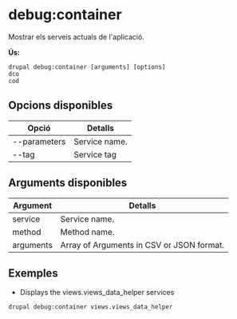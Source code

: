 # debug:container
Mostrar els serveis actuals de l'aplicació.

**Ús:**
```
drupal debug:container [arguments] [options]
dco
cod
```

## Opcions disponibles
Opció | Detalls
-------|-------------
--parameters | Service name.
--tag | Service tag 

## Arguments disponibles
Argument | Detalls
---------|-------------
service | Service name.
method | Method name.
arguments | Array of Arguments in CSV or JSON format.

## Exemples
* Displays the views.views_data_helper services
```
drupal debug:container views.views_data_helper
```
